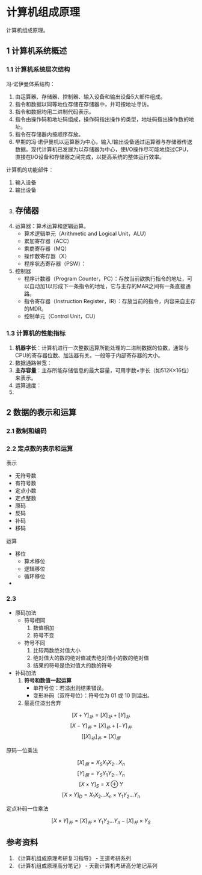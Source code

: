 # 计算机组成原理


计算机组成原理。

<!--more-->

## 1 计算机系统概述

### 1.1 计算机系统层次结构

冯·诺伊曼体系结构：

1. 由运算器、存储器、控制器、输入设备和输出设备5大部件组成。
2. 指令和数据以同等地位存储在存储器中，并可按地址寻访。
3. 指令和数据均用二进制代码表示。
4. 指令由操作码和地址码组成，操作码指出操作的类型，地址码指出操作数的地址。
5. 指令在存储器内按顺序存放。
6. 早期的冯·诺伊曼机以运算器为中心，输入/输出设备通过运算器与存储器传送数据。现代计算机已发展为以存储器为中心，使I/O操作尽可能地绕过CPU，直接在I/O设备和存储器之间完成，以提高系统的整体运行效率。

计算机的功能部件：

1. 输入设备
2. 输出设备
3. 存储器
    -
4. 运算器：算术运算和逻辑运算。
    - 算术逻辑单元（Arithmetic and Logical Unit，ALU）
    - 累加寄存器（ACC）
    - 乘商寄存器（MQ）
    - 操作数寄存器（X）
    - 程序状态寄存器（PSW）：
5. 控制器
    - 程序计数器（Program Counter，PC）：存放当前欲执行指令的地址，可以自动加1以形成下一条指令的地址，它与主存的MAR之间有一条直接通路。
    - 指令寄存器（Instruction Register，IR）：存放当前的指令，内容来自主存的MDR。
    - 控制单元（Control Unit，CU）

### 1.3 计算机的性能指标

1. **机器字长**：计算机进行一次整数运算所能处理的二进制数据的位数，通常与CPU的寄存器位数、加法器有关。一般等于内部寄存器的大小。
1. 数据通路带宽：
1. **主存容量**：主存所能存储信息的最大容量，可用字数×字长（如512K×16位）来表示。
1. 运算速度：
1.

## 2 数据的表示和运算

### 2.1 数制和编码

### 2.2 定点数的表示和运算

表示

- 无符号数
- 有符号数
- 定点小数
- 定点整数
- 原码
- 反码
- 补码
- 移码

运算

- 移位
    - 算术移位
    - 逻辑移位
    - 循环移位
-

### 2.3

- 原码加法
    - 符号相同
        1. 数值相加
        1. 符号不变
    - 符号不同
        1. 比较两数绝对值大小
        1. 绝对值大的数的绝对值减去绝对值小的数的绝对值
        1. 结果的符号是绝对值大的数的符号
- 补码加法
    1. **符号和数值一起运算**
        - 单符号位：若溢出则结果错误。
        - 变形补码（双符号位）：符号位为 01 或 10 则溢出。
    1. 最高位溢出舍弃

$$ [X+Y]_补=[X]_补+[Y]_补 $$
$$ [X-Y]_补=[X]_补+[-Y]_补 $$
$$ [[X]_补]_补=[X]_原 $$

原码一位乘法

$$ [X]_原=X_SX_1X_2...X_n $$
$$ [Y]_原=Y_SY_1Y_2...Y_n $$
$$ [X \times Y]_S=X \oplus Y $$
$$ [X \times Y]_D=X_1X_2...X_n \times Y_1Y_2...Y_n $$

定点补码一位乘法

$$ [X \times Y]_补=[X]_补 \times Y_1Y_2...Y_n - [X]_补 \times Y_S $$


## 参考资料

1. 《计算机组成原理考研复习指导》 - 王道考研系列
1. 《计算机组成原理高分笔记》 - 天勤计算机考研高分笔记系列

